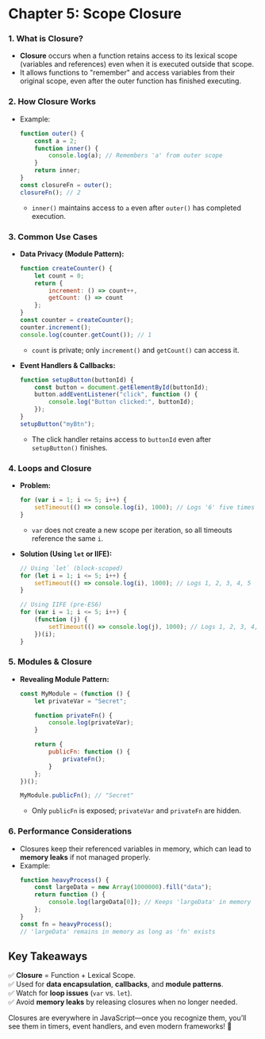 # **Chapter 5: Scope Closure**

### **1. What is Closure?**

-   **Closure** occurs when a function retains access to its lexical scope (variables and references) even when it is executed outside that scope.
-   It allows functions to "remember" and access variables from their original scope, even after the outer function has finished executing.

### **2. How Closure Works**

-   Example:
    ```javascript
    function outer() {
        const a = 2;
        function inner() {
            console.log(a); // Remembers 'a' from outer scope
        }
        return inner;
    }
    const closureFn = outer();
    closureFn(); // 2
    ```
    -   `inner()` maintains access to `a` even after `outer()` has completed execution.

### **3. Common Use Cases**

-   **Data Privacy (Module Pattern):**

    ```javascript
    function createCounter() {
        let count = 0;
        return {
            increment: () => count++,
            getCount: () => count
        };
    }
    const counter = createCounter();
    counter.increment();
    console.log(counter.getCount()); // 1
    ```

    -   `count` is private; only `increment()` and `getCount()` can access it.

-   **Event Handlers & Callbacks:**
    ```javascript
    function setupButton(buttonId) {
        const button = document.getElementById(buttonId);
        button.addEventListener("click", function () {
            console.log("Button clicked:", buttonId);
        });
    }
    setupButton("myBtn");
    ```
    -   The click handler retains access to `buttonId` even after `setupButton()` finishes.

### **4. Loops and Closure**

-   **Problem:**

    ```javascript
    for (var i = 1; i <= 5; i++) {
        setTimeout(() => console.log(i), 1000); // Logs '6' five times
    }
    ```

    -   `var` does not create a new scope per iteration, so all timeouts reference the same `i`.

-   **Solution (Using `let` or IIFE):**

    ```javascript
    // Using `let` (block-scoped)
    for (let i = 1; i <= 5; i++) {
        setTimeout(() => console.log(i), 1000); // Logs 1, 2, 3, 4, 5
    }

    // Using IIFE (pre-ES6)
    for (var i = 1; i <= 5; i++) {
        (function (j) {
            setTimeout(() => console.log(j), 1000); // Logs 1, 2, 3, 4, 5
        })(i);
    }
    ```

### **5. Modules & Closure**

-   **Revealing Module Pattern:**

    ```javascript
    const MyModule = (function () {
        let privateVar = "Secret";

        function privateFn() {
            console.log(privateVar);
        }

        return {
            publicFn: function () {
                privateFn();
            }
        };
    })();

    MyModule.publicFn(); // "Secret"
    ```

    -   Only `publicFn` is exposed; `privateVar` and `privateFn` are hidden.

### **6. Performance Considerations**

-   Closures keep their referenced variables in memory, which can lead to **memory leaks** if not managed properly.
-   Example:
    ```javascript
    function heavyProcess() {
        const largeData = new Array(1000000).fill("data");
        return function () {
            console.log(largeData[0]); // Keeps 'largeData' in memory
        };
    }
    const fn = heavyProcess();
    // 'largeData' remains in memory as long as 'fn' exists
    ```

## **Key Takeaways**

✅ **Closure** = Function + Lexical Scope.  
✅ Used for **data encapsulation**, **callbacks**, and **module patterns**.  
✅ Watch for **loop issues** (`var` vs. `let`).  
✅ Avoid **memory leaks** by releasing closures when no longer needed.

Closures are everywhere in JavaScript—once you recognize them, you’ll see them in timers, event handlers, and even modern frameworks! 🚀
